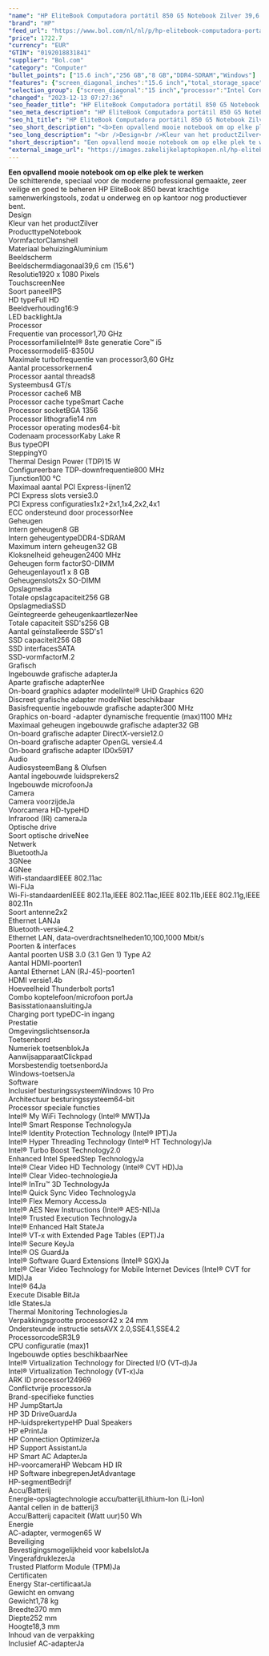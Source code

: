 ```yaml
---
"name": "HP EliteBook Computadora portátil 850 G5 Notebook Zilver 39,6 cm (15.6\") 1920 x 1080 Pixels Intel® 8de generatie Core™ i5 8 GB DDR4-SDRAM 256 GB SSD Wi-Fi 5 (802.11ac) Windows 10 Pro"
"brand": "HP"
"feed_url": "https://www.bol.com/nl/nl/p/hp-elitebook-computadora-portatil-850-g5-notebook-zilver-39-6-cm-1920-x-1080-pixels-intel-8de-generatie-core-i5-8-gb-ddr4-sdram-256-gb-ssd-wi-fi-5-windows-10-pro/9200000101126501"
"price": 1722.7
"currency": "EUR"
"GTIN": "0192018831841"
"supplier": "Bol.com"
"category": "Computer"
"bullet_points": ["15.6 inch","256 GB","8 GB","DDR4-SDRAM","Windows"]
"features": {"screen_diagonal_inches":"15.6 inch","total_storage_space":"256 GB","memory_size":"8 GB","memory_type":"DDR4-SDRAM","operating_system":"Windows"}
"selection_group": {"screen_diagonal":"15 inch","processor":"Intel Core i5","changed_price_past_3_days":false,"product_family":"Elitebook"}
"changed": "2023-12-13 07:27:36"
"seo_header_title": "HP EliteBook Computadora portátil 850 G5 Notebook Zilver 39,6 cm (15.6\") 1920 x 1080 Pixels Intel® 8de generatie Core™ i5 8 GB DDR4-SDRAM 256 GB SSD Wi-Fi 5 (802.11ac) Windows 10 Pro"
"seo_meta_description": "HP EliteBook Computadora portátil 850 G5 Notebook Zilver 39,6 cm (15.6\") 1920 x 1080 Pixels Intel® 8de generatie Core™ i5 8 GB DDR4-SDRAM 256 GB SSD Wi-Fi 5 (802.11ac) Windows 10 Pro"
"seo_h1_title": "HP EliteBook Computadora portátil 850 G5 Notebook Zilver 39,6 cm (15.6\") 1920 x 1080 Pixels Intel® 8de generatie Core™ i5 8 GB DDR4-SDRAM 256 GB SSD Wi-Fi 5 (802.11ac) Windows 10 Pro"
"seo_short_description": "<b>Een opvallend mooie notebook om op elke plek te werken</b><br />De schitterende, speciaal voor de moderne professional gemaakte, zeer veilige en goed te beheren HP EliteBook 850 bevat krachtige samenwerkingstools, zodat u onderweg en op kantoor nog productiever bent."
"seo_long_description": "<br />Design<br />Kleur van het productZilver<br />ProducttypeNotebook<br />VormfactorClamshell<br />Materiaal behuizingAluminium<br />Beeldscherm<br />Beeldschermdiagonaal39,6 cm (15. 6\")<br />Resolutie1920 x 1080 Pixels<br />TouchscreenNee<br />Soort paneelIPS<br />HD typeFull HD<br />Beeldverhouding16:9<br />LED backlightJa<br />Processor<br />Frequentie van processor1,70 GHz<br />ProcessorfamilieIntel® 8ste generatie Core™ i5<br />Processormodeli5-8350U<br />Maximale turbofrequentie van processor3,60 GHz<br />Aantal processorkernen4<br />Processor aantal threads8<br />Systeembus4 GT/s<br />Processor cache6 MB<br />Processor cache typeSmart Cache<br />Processor socketBGA 1356<br />Processor lithografie14 nm<br />Processor operating modes64-bit<br />Codenaam processorKaby Lake R<br />Bus typeOPI<br />SteppingY0<br />Thermal Design Power (TDP)15 W<br />Configureerbare TDP-downfrequentie800 MHz<br />Tjunction100 °C<br />Maximaal aantal PCI Express-lijnen12<br />PCI Express slots versie3. 0<br />PCI Express configuraties1x2+2x1,1x4,2x2,4x1<br />ECC ondersteund door processorNee<br />Geheugen<br />Intern geheugen8 GB<br />Intern geheugentypeDDR4-SDRAM<br />Maximum intern geheugen32 GB<br />Kloksnelheid geheugen2400 MHz<br />Geheugen form factorSO-DIMM<br />Geheugenlayout1 x 8 GB<br />Geheugenslots2x SO-DIMM<br />Opslagmedia<br />Totale opslagcapaciteit256 GB<br />OpslagmediaSSD<br />Geïntegreerde geheugenkaartlezerNee<br />Totale capaciteit SSD's256 GB<br />Aantal geïnstalleerde SSD's1<br />SSD capaciteit256 GB<br />SSD interfacesSATA<br />SSD-vormfactorM. 2<br />Grafisch<br />Ingebouwde grafische adapterJa<br />Aparte grafische adapterNee<br />On-board graphics adapter modelIntel® UHD Graphics 620<br />Discreet grafische adapter modelNiet beschikbaar<br />Basisfrequentie ingebouwde grafische adapter300 MHz<br />Graphics on-board -adapter dynamische frequentie (max)1100 MHz<br />Maximaal geheugen ingebouwde grafische adapter32 GB<br />On-board grafische adapter DirectX-versie12. 0<br />On-board grafische adapter OpenGL versie4. 4<br />On-board grafische adapter ID0x5917<br />Audio<br />AudiosysteemBang & Olufsen<br />Aantal ingebouwde luidsprekers2<br />Ingebouwde microfoonJa<br />Camera<br />Camera voorzijdeJa<br />Voorcamera HD-typeHD<br />Infrarood (IR) cameraJa<br />Optische drive<br />Soort optische driveNee<br />Netwerk<br />BluetoothJa<br />3GNee<br />4GNee<br />Wifi-standaardIEEE 802. 11ac<br />Wi-FiJa<br />Wi-Fi-standaardenIEEE 802. 11a,IEEE 802. 11ac,IEEE 802. 11b,IEEE 802. 11g,IEEE 802. 11n<br />Soort antenne2x2<br />Ethernet LANJa<br />Bluetooth-versie4. 2<br />Ethernet LAN, data-overdrachtsnelheden10,100,1000 Mbit/s<br />Poorten & interfaces<br />Aantal poorten USB 3. 0 (3. 1 Gen 1) Type A2<br />Aantal HDMI-poorten1<br />Aantal Ethernet LAN (RJ-45)-poorten1<br />HDMI versie1. 4b<br />Hoeveelheid Thunderbolt ports1<br />Combo koptelefoon/microfoon portJa<br />BasisstationaansluitingJa<br />Charging port typeDC-in ingang<br />Prestatie<br />OmgevingslichtsensorJa<br />Toetsenbord<br />Numeriek toetsenblokJa<br />AanwijsapparaatClickpad<br />Morsbestendig toetsenbordJa<br />Windows-toetsenJa<br />Software<br />Inclusief besturingssysteemWindows 10 Pro<br />Architectuur besturingssysteem64-bit<br />Processor speciale functies<br />Intel® My WiFi Technology (Intel® MWT)Ja<br />Intel® Smart Response TechnologyJa<br />Intel® Identity Protection Technology (Intel® IPT)Ja<br />Intel® Hyper Threading Technology (Intel® HT Technology)Ja<br />Intel® Turbo Boost Technology2. 0<br />Enhanced Intel SpeedStep TechnologyJa<br />Intel® Clear Video HD Technology (Intel® CVT HD)Ja<br />Intel® Clear Video-technologieJa<br />Intel® InTru™ 3D TechnologyJa<br />Intel® Quick Sync Video TechnologyJa<br />Intel® Flex Memory AccessJa<br />Intel® AES New Instructions (Intel® AES-NI)Ja<br />Intel® Trusted Execution TechnologyJa<br />Intel® Enhanced Halt StateJa<br />Intel® VT-x with Extended Page Tables (EPT)Ja<br />Intel® Secure KeyJa<br />Intel® OS GuardJa<br />Intel® Software Guard Extensions (Intel® SGX)Ja<br />Intel® Clear Video Technology for Mobile Internet Devices (Intel® CVT for MID)Ja<br />Intel® 64Ja<br />Execute Disable BitJa<br />Idle StatesJa<br />Thermal Monitoring TechnologiesJa<br />Verpakkingsgrootte processor42 x 24 mm<br />Ondersteunde instructie setsAVX 2. 0,SSE4. 1,SSE4. 2<br />ProcessorcodeSR3L9<br />CPU configuratie (max)1<br />Ingebouwde opties beschikbaarNee<br />Intel® Virtualization Technology for Directed I/O (VT-d)Ja<br />Intel® Virtualization Technology (VT-x)Ja<br />ARK ID processor124969<br />Conflictvrije processorJa<br />Brand-specifieke functies<br />HP JumpStartJa<br />HP 3D DriveGuardJa<br />HP-luidsprekertypeHP Dual Speakers<br />HP ePrintJa<br />HP Connection OptimizerJa<br />HP Support AssistantJa<br />HP Smart AC AdapterJa<br />HP-voorcameraHP Webcam HD IR<br />HP Software inbegrepenJetAdvantage<br />HP-segmentBedrijf<br />Accu/Batterij<br />Energie-opslagtechnologie accu/batterijLithium-Ion (Li-Ion)<br />Aantal cellen in de batterij3<br />Accu/Batterij capaciteit (Watt uur)50 Wh<br />Energie<br />AC-adapter, vermogen65 W<br />Beveiliging<br />Bevestigingsmogelijkheid voor kabelslotJa<br />VingerafdruklezerJa<br />Trusted Platform Module (TPM)Ja<br />Certificaten<br />Energy Star-certificaatJa<br />Gewicht en omvang<br />Gewicht1,78 kg<br />Breedte370 mm<br />Diepte252 mm<br />Hoogte18,3 mm<br />Inhoud van de verpakking<br />Inclusief AC-adapterJa"
"short_description": "Een opvallend mooie notebook om op elke plek te werken De schitterende, speciaal voor de moderne professional gemaakte, zeer veilige en goed te beheren HP EliteBook 850 bevat krachtige samenwerkingstools, zodat u onderweg en op kantoor nog productiever bent. Design Kleur van het productZilver ProducttypeNotebook VormfactorClamshell Materiaal behuizingAluminium Beeldscherm Beeldschermdiagonaal39,6 cm (15.6\") Resolutie1920 x 1080 Pixels TouchscreenNee Soort paneelIPS HD typeFull HD Beeldverhouding16:9 LED backlightJa Processor Frequentie van processor1,70 GHz ProcessorfamilieIntel® 8ste generatie Core™ i5 Processormodeli5-8350U Maximale turbofrequentie van processor3,60 GHz Aantal processorkernen4 Processor aantal threads8 Systeembus4 GT/s Processor cache6 MB Processor cache typeSmart Cache Processor socketBGA 1356 Processor lithografie14 nm Processor operating modes64-bit Codenaam processorKaby Lake R Bus typeOPI SteppingY0 Thermal Design Power (TDP)15 W Configureerbare TDP-downfrequentie800 MHz Tjunction100 °C Maximaal aantal PCI Express-lijnen12 PCI Express slots versie3.0 PCI Express configuraties1x2+2x1,1x4,2x2,4x1 ECC ondersteund door processorNee Geheugen Intern geheugen8 GB Intern geheugentypeDDR4-SDRAM Maximum intern geheugen32 GB Kloksnelheid geheugen2400 MHz Geheugen form factorSO-DIMM Geheugenlayout1 x 8 GB Geheugenslots2x SO-DIMM Opslagmedia Totale opslagcapaciteit256 GB OpslagmediaSSD Geïntegreerde geheugenkaartlezerNee Totale capaciteit SSD's256 GB Aantal geïnstalleerde SSD's1 SSD capaciteit256 GB SSD interfacesSATA SSD-vormfactorM.2 Grafisch Ingebouwde grafische adapterJa Aparte grafische adapterNee On-board graphics adapter modelIntel® UHD Graphics 620 Discreet grafische adapter modelNiet beschikbaar Basisfrequentie ingebouwde grafische adapter300 MHz Graphics on-board -adapter dynamische frequentie (max)1100 MHz Maximaal geheugen ingebouwde grafische adapter32 GB On-board grafische adapter DirectX-versie12.0 On-board grafische adapter OpenGL versie4.4 On-board grafische adapter ID0x5917 Audio AudiosysteemBang & Olufsen Aantal ingebouwde luidsprekers2 Ingebouwde microfoonJa Camera Camera voorzijdeJa Voorcamera HD-typeHD Infrarood (IR) cameraJa Optische drive Soort optische driveNee Netwerk BluetoothJa 3GNee 4GNee Wifi-standaardIEEE 802.11ac Wi-FiJa Wi-Fi-standaardenIEEE 802.11a,IEEE 802.11ac,IEEE 802.11b,IEEE 802.11g,IEEE 802.11n Soort antenne2x2 Ethernet LANJa Bluetooth-versie4.2 Ethernet LAN, data-overdrachtsnelheden10,100,1000 Mbit/s Poorten & interfaces Aantal poorten USB 3.0 (3.1 Gen 1) Type A2 Aantal HDMI-poorten1 Aantal Ethernet LAN (RJ-45)-poorten1 HDMI versie1.4b Hoeveelheid Thunderbolt ports1 Combo koptelefoon/microfoon portJa BasisstationaansluitingJa Charging port typeDC-in ingang Prestatie OmgevingslichtsensorJa Toetsenbord Numeriek toetsenblokJa AanwijsapparaatClickpad Morsbestendig toetsenbordJa Windows-toetsenJa Software Inclusief besturingssysteemWindows 10 Pro Architectuur besturingssysteem64-bit Processor speciale functies Intel® My WiFi Technology (Intel® MWT)Ja Intel® Smart Response TechnologyJa Intel® Identity Protection Technology (Intel® IPT)Ja Intel® Hyper Threading Technology (Intel® HT Technology)Ja Intel® Turbo Boost Technology2.0 Enhanced Intel SpeedStep TechnologyJa Intel® Clear Video HD Technology (Intel® CVT HD)Ja Intel® Clear Video-technologieJa Intel® InTru™ 3D TechnologyJa Intel® Quick Sync Video TechnologyJa Intel® Flex Memory AccessJa Intel® AES New Instructions (Intel® AES-NI)Ja Intel® Trusted Execution TechnologyJa Intel® Enhanced Halt StateJa Intel® VT-x with Extended Page Tables (EPT)Ja Intel® Secure KeyJa Intel® OS GuardJa Intel® Software Guard Extensions (Intel® SGX)Ja Intel® Clear Video Technology for Mobile Internet Devices (Intel® CVT for MID)Ja Intel® 64Ja Execute Disable BitJa Idle StatesJa Thermal Monitoring TechnologiesJa Verpakkingsgrootte processor42 x 24 mm Ondersteunde instructie setsAVX 2.0,SSE4.1,SSE4.2 ProcessorcodeSR3L9 CPU configuratie (max)1 Ingebouwde opties beschikbaarNee Intel® Virtualization Technology for Directed I/O (VT-d)Ja Intel® Virtualization Technology (VT-x)Ja ARK ID processor124969 Conflictvrije processorJa Brand-specifieke functies HP JumpStartJa HP 3D DriveGuardJa HP-luidsprekertypeHP Dual Speakers HP ePrintJa HP Connection OptimizerJa HP Support AssistantJa HP Smart AC AdapterJa HP-voorcameraHP Webcam HD IR HP Software inbegrepenJetAdvantage HP-segmentBedrijf Accu/Batterij Energie-opslagtechnologie accu/batterijLithium-Ion (Li-Ion) Aantal cellen in de batterij3 Accu/Batterij capaciteit (Watt uur)50 Wh Energie AC-adapter, vermogen65 W Beveiliging Bevestigingsmogelijkheid voor kabelslotJa VingerafdruklezerJa Trusted Platform Module (TPM)Ja Certificaten Energy Star-certificaatJa Gewicht en omvang Gewicht1,78 kg Breedte370 mm Diepte252 mm Hoogte18,3 mm Inhoud van de verpakking Inclusief AC-adapterJa"
"external_image_url": "https://images.zakelijkelaptopkopen.nl/hp-elitebook-computadora-portatil-850-g5-notebook-zilver-39-6-cm-1920-x-1080-pixels-intel-8de-generatie-core-i5-8-gb-ddr4-sdram-256-gb-ssd-wi-fi-5-windows-10-pro.webp"
---
```


<b>Een opvallend mooie notebook om op elke plek te werken</b><br />De schitterende, speciaal voor de moderne professional gemaakte, zeer veilige en goed te beheren HP EliteBook 850 bevat krachtige samenwerkingstools, zodat u onderweg en op kantoor nog productiever bent.<br />Design<br />Kleur van het productZilver<br />ProducttypeNotebook<br />VormfactorClamshell<br />Materiaal behuizingAluminium<br />Beeldscherm<br />Beeldschermdiagonaal39,6 cm (15.6")<br />Resolutie1920 x 1080 Pixels<br />TouchscreenNee<br />Soort paneelIPS<br />HD typeFull HD<br />Beeldverhouding16:9<br />LED backlightJa<br />Processor<br />Frequentie van processor1,70 GHz<br />ProcessorfamilieIntel® 8ste generatie Core™ i5<br />Processormodeli5-8350U<br />Maximale turbofrequentie van processor3,60 GHz<br />Aantal processorkernen4<br />Processor aantal threads8<br />Systeembus4 GT/s<br />Processor cache6 MB<br />Processor cache typeSmart Cache<br />Processor socketBGA 1356<br />Processor lithografie14 nm<br />Processor operating modes64-bit<br />Codenaam processorKaby Lake R<br />Bus typeOPI<br />SteppingY0<br />Thermal Design Power (TDP)15 W<br />Configureerbare TDP-downfrequentie800 MHz<br />Tjunction100 °C<br />Maximaal aantal PCI Express-lijnen12<br />PCI Express slots versie3.0<br />PCI Express configuraties1x2+2x1,1x4,2x2,4x1<br />ECC ondersteund door processorNee<br />Geheugen<br />Intern geheugen8 GB<br />Intern geheugentypeDDR4-SDRAM<br />Maximum intern geheugen32 GB<br />Kloksnelheid geheugen2400 MHz<br />Geheugen form factorSO-DIMM<br />Geheugenlayout1 x 8 GB<br />Geheugenslots2x SO-DIMM<br />Opslagmedia<br />Totale opslagcapaciteit256 GB<br />OpslagmediaSSD<br />Geïntegreerde geheugenkaartlezerNee<br />Totale capaciteit SSD's256 GB<br />Aantal geïnstalleerde SSD's1<br />SSD capaciteit256 GB<br />SSD interfacesSATA<br />SSD-vormfactorM.2<br />Grafisch<br />Ingebouwde grafische adapterJa<br />Aparte grafische adapterNee<br />On-board graphics adapter modelIntel® UHD Graphics 620<br />Discreet grafische adapter modelNiet beschikbaar<br />Basisfrequentie ingebouwde grafische adapter300 MHz<br />Graphics on-board -adapter dynamische frequentie (max)1100 MHz<br />Maximaal geheugen ingebouwde grafische adapter32 GB<br />On-board grafische adapter DirectX-versie12.0<br />On-board grafische adapter OpenGL versie4.4<br />On-board grafische adapter ID0x5917<br />Audio<br />AudiosysteemBang & Olufsen<br />Aantal ingebouwde luidsprekers2<br />Ingebouwde microfoonJa<br />Camera<br />Camera voorzijdeJa<br />Voorcamera HD-typeHD<br />Infrarood (IR) cameraJa<br />Optische drive<br />Soort optische driveNee<br />Netwerk<br />BluetoothJa<br />3GNee<br />4GNee<br />Wifi-standaardIEEE 802.11ac<br />Wi-FiJa<br />Wi-Fi-standaardenIEEE 802.11a,IEEE 802.11ac,IEEE 802.11b,IEEE 802.11g,IEEE 802.11n<br />Soort antenne2x2<br />Ethernet LANJa<br />Bluetooth-versie4.2<br />Ethernet LAN, data-overdrachtsnelheden10,100,1000 Mbit/s<br />Poorten & interfaces<br />Aantal poorten USB 3.0 (3.1 Gen 1) Type A2<br />Aantal HDMI-poorten1<br />Aantal Ethernet LAN (RJ-45)-poorten1<br />HDMI versie1.4b<br />Hoeveelheid Thunderbolt ports1<br />Combo koptelefoon/microfoon portJa<br />BasisstationaansluitingJa<br />Charging port typeDC-in ingang<br />Prestatie<br />OmgevingslichtsensorJa<br />Toetsenbord<br />Numeriek toetsenblokJa<br />AanwijsapparaatClickpad<br />Morsbestendig toetsenbordJa<br />Windows-toetsenJa<br />Software<br />Inclusief besturingssysteemWindows 10 Pro<br />Architectuur besturingssysteem64-bit<br />Processor speciale functies<br />Intel® My WiFi Technology (Intel® MWT)Ja<br />Intel® Smart Response TechnologyJa<br />Intel® Identity Protection Technology (Intel® IPT)Ja<br />Intel® Hyper Threading Technology (Intel® HT Technology)Ja<br />Intel® Turbo Boost Technology2.0<br />Enhanced Intel SpeedStep TechnologyJa<br />Intel® Clear Video HD Technology (Intel® CVT HD)Ja<br />Intel® Clear Video-technologieJa<br />Intel® InTru™ 3D TechnologyJa<br />Intel® Quick Sync Video TechnologyJa<br />Intel® Flex Memory AccessJa<br />Intel® AES New Instructions (Intel® AES-NI)Ja<br />Intel® Trusted Execution TechnologyJa<br />Intel® Enhanced Halt StateJa<br />Intel® VT-x with Extended Page Tables (EPT)Ja<br />Intel® Secure KeyJa<br />Intel® OS GuardJa<br />Intel® Software Guard Extensions (Intel® SGX)Ja<br />Intel® Clear Video Technology for Mobile Internet Devices (Intel® CVT for MID)Ja<br />Intel® 64Ja<br />Execute Disable BitJa<br />Idle StatesJa<br />Thermal Monitoring TechnologiesJa<br />Verpakkingsgrootte processor42 x 24 mm<br />Ondersteunde instructie setsAVX 2.0,SSE4.1,SSE4.2<br />ProcessorcodeSR3L9<br />CPU configuratie (max)1<br />Ingebouwde opties beschikbaarNee<br />Intel® Virtualization Technology for Directed I/O (VT-d)Ja<br />Intel® Virtualization Technology (VT-x)Ja<br />ARK ID processor124969<br />Conflictvrije processorJa<br />Brand-specifieke functies<br />HP JumpStartJa<br />HP 3D DriveGuardJa<br />HP-luidsprekertypeHP Dual Speakers<br />HP ePrintJa<br />HP Connection OptimizerJa<br />HP Support AssistantJa<br />HP Smart AC AdapterJa<br />HP-voorcameraHP Webcam HD IR<br />HP Software inbegrepenJetAdvantage<br />HP-segmentBedrijf<br />Accu/Batterij<br />Energie-opslagtechnologie accu/batterijLithium-Ion (Li-Ion)<br />Aantal cellen in de batterij3<br />Accu/Batterij capaciteit (Watt uur)50 Wh<br />Energie<br />AC-adapter, vermogen65 W<br />Beveiliging<br />Bevestigingsmogelijkheid voor kabelslotJa<br />VingerafdruklezerJa<br />Trusted Platform Module (TPM)Ja<br />Certificaten<br />Energy Star-certificaatJa<br />Gewicht en omvang<br />Gewicht1,78 kg<br />Breedte370 mm<br />Diepte252 mm<br />Hoogte18,3 mm<br />Inhoud van de verpakking<br />Inclusief AC-adapterJa